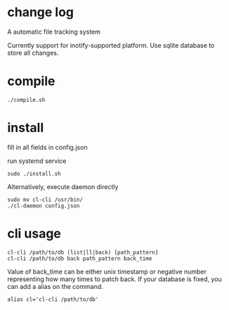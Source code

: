 # change log
A automatic file tracking system

Currently support for inotify-supported platform.
Use sqlite database to store all changes.

# compile
```shell=
./compile.sh
```
# install
fill in all fields in config.json

run systemd service
```shell=
sudo ./install.sh
```
Alternatively, execute daemon directly
```shell=
sudo mv cl-cli /usr/bin/
./cl-daemon config.json
```
# cli usage
```
cl-cli /path/to/db (list|ll|back) [path_pattern]
cl-cli /path/to/db back path_pattern back_time
```
Value of back_time can be either unix timestamp or negative number representing how many times to patch back.
If your database is fixed, you can add a alias on the command.
```shell=
alias cl='cl-cli /path/to/db'
```

